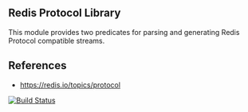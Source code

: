 ## Redis Protocol Library

This module provides two predicates for parsing and generating Redis Protocol compatible streams.

## References

* https://redis.io/topics/protocol

[![Build Status](https://travis-ci.org/canbican/resp.svg?branch=master)](https://travis-ci.org/canbican/resp)
